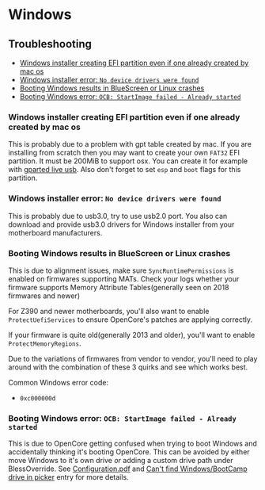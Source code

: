 # Windows

## Troubleshooting

* [Windows installer creating EFI partition even if one already created by mac os](#windows-installer-creating-EFI-partition-even-if-one-already-created-by-mac-os)
* [Windows installer error: `No device drivers were found`](#windows-installer-error-no-device-drivers-were-found)
* [Booting Windows results in BlueScreen or Linux crashes](#booting-windows-results-in-bluescreen-or-Linux-crashes)
* [Booting Windows error: `OCB: StartImage failed - Already started`](#booting-windows-error-ocb-startimage-failed---already-started)

### Windows installer creating EFI partition even if one already created by mac os

This is probably due to a problem with gpt table created by mac. If you are installing from scratch then you may want to create your own `FAT32` EFI partition. It must be 200MiB to support osx. You can create it for example with [gparted live usb](https://gparted.org/download.php). Also don't forget to set `esp` and `boot` flags for this partition.

### Windows installer error: `No device drivers were found`

This is probably due to usb3.0, try to use usb2.0 port. You also can download and provide usb3.0 drivers for Windows installer from your motherboard manufacturers.

### Booting Windows results in BlueScreen or Linux crashes

This is due to alignment issues, make sure `SyncRuntimePermissions` is enabled on firmwares supporting MATs. Check your logs whether your firmware supports Memory Attribute Tables(generally seen on 2018 firmwares and newer)

For Z390 and newer motherboards, you'll also want to enable `ProtectUefiServices` to ensure OpenCore's patches are applying correctly.

If your firmware is quite old(generally 2013 and older), you'll want to enable `ProtectMemoryRegions`.

Due to the variations of firmwares from vendor to vendor, you'll need to play around with the combination of these 3 quirks and see which works best.

Common Windows error code:

* `0xc000000d`

### Booting Windows error: `OCB: StartImage failed - Already started`

This is due to OpenCore getting confused when trying to boot Windows and accidentally thinking it's booting OpenCore. This can be avoided by either move Windows to it's own drive *or* adding a custom drive path under BlessOverride. See [Configuration.pdf](https://github.com/acidanthera/OpenCorePkg/blob/master/Docs/Configuration.pdf) and [Can't find Windows/BootCamp drive in picker](#cant-find-windowsbootcamp-drive-in-picker) entry for more details.
